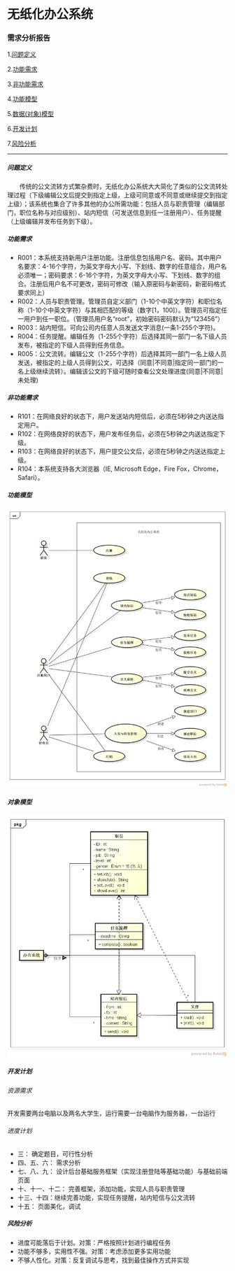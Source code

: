 # 无纸化办公系统
### 需求分析报告

1.[问题定义](#问题定义)

2.[功能需求](#功能需求)

3.[非功能需求](#非功能需求)

4.[功能模型](#功能模型)

5.[数据(对象)模型](#对象模型)

6.[开发计划](#开发计划)

7.[风险分析](#风险分析)

---
##### 问题定义
&emsp;&emsp;传统的公文流转方式繁杂费时，无纸化办公系统大大简化了类似的公文流转处理过程（下级编辑公文后提交到指定上级，上级可同意或不同意或继续提交到指定上级）；该系统也集合了许多其他的办公所需功能：包括人员与职责管理（编辑部门，职位名称与对应级别）、站内短信（可发送信息到任一注册用户）、任务提醒（上级编辑并发布任务到下级）。

##### 功能需求
* R001：本系统支持新用户注册功能。注册信息包括用户名、密码。其中用户名要求：4-16个字符，为英文字母大小写、下划线、数字的任意组合，用户名必须唯一；密码要求：6-16个字符，为英文字母大小写、下划线、数字的组合。注册后用户名不可更改，密码可修改（输入原密码与新密码，新密码格式要求同上）
* R002：人员与职责管理。管理员自定义部门（1-10个中英文字符）和职位名称（1-10个中英文字符）与其相匹配的等级（数字[1，100]）。管理员可指定任一用户到任一职位。（管理员用户名“root”，初始密码密码默认为“123456”）
* R003：站内短信。可向公司内任意人员发送文字消息(一条1-255个字符)。
* R004：任务提醒。编辑任务（1-255个字符）后选择其同一部门一名下级人员发布，被指定的下级人员得到任务信息。
* R005：公文流转。编辑公文（1-255个字符）后选择其同一部门一名上级人员发送，被指定的上级人员得到公文，可选择（同意|不同意|指定同一部门的一名上级继续流转）。编辑该公文的下级可随时查看公文处理进度(同意|不同意|未处理)

##### 非功能需求
* R101：在网络良好的状态下，用户发送站内短信后，必须在5秒钟之内送达指定用户。
* R102：在网络良好的状态下，用户发布任务后，必须在5秒钟之内送达指定下级。
* R103：在网络良好的状态下，用户提交公文后，必须在5秒钟之内送达指定上级。
* R104：本系统支持各大浏览器（IE, Microsoft Edge，Fire Fox，Chrome，Safari）。

##### 功能模型
![功能模型](../pics/UseCase.png "功能模型")

##### 对象模型
![对象模型](https://github.com/LIETIAN183/CourseDesign/blob/master/pics/Object%20picture.png "对象模型")

##### 开发计划

###### 资源需求
开发需要两台电脑以及两名大学生，运行需要一台电脑作为服务器，一台运行

###### 进度计划
* 三：				确定题目，可行性分析
* 四、五、六：		需求分析
* 七、八、九：		设计后台基础服务框架（实现注册登陆等基础功能）与基础前端页面
* 十、十一、十二：	完善框架，添加功能，实现人员与职责管理
* 十三、十四：继续完善功能，实现任务提醒，站内短信与公文流转
* 十五：	页面美化，调试

##### 风险分析
* 进度可能落后于计划。对策：严格按照计划进行编程任务
* 功能不够多，实用性不强。对策：考虑添加更多实用功能
* 不够人性化。对策：反复调试与思考，找到最佳操作方式并实现
